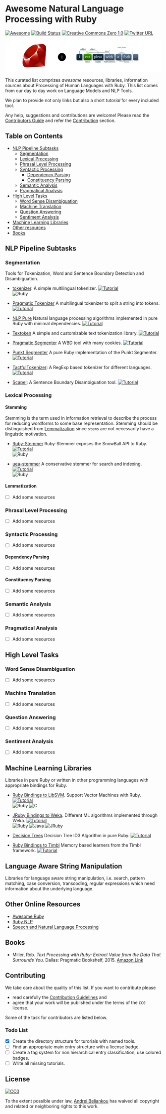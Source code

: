 # Awesome Natural Language Processing with Ruby
[![Awesome](https://cdn.rawgit.com/sindresorhus/awesome/d7305f38d29fed78fa85652e3a63e154dd8e8829/media/badge.svg)](https://github.com/sindresorhus/awesome)
[![Build Status](https://travis-ci.org/arbox/Awesome-Natural-Language-Processing-with-Ruby.svg?branch=master)](https://travis-ci.org/arbox/Awesome-Natural-Language-Processing-with-Ruby)
[![Creative Commons Zero 1.0](http://img.shields.io/badge/License-CC0-green.svg)](https://creativecommons.org/publicdomain/zero/1.0/)
[![Twitter URL](https://img.shields.io/twitter/url/http/shields.io.svg?style=social)](https://twitter.com/intent/tweet?button_hashtag=RubyNLP&text=Look!%20Awesome!&url=https://github.com/arbox/Awesome-Natural-Language-Processing-with-Ruby)

<img src="assets/header.png" />

This curated list comprizes _awesome_ resources, libraries, information sources
about Processing of Human Languages with Ruby. This list comes from our day to day
work on Language Models and NLP Tools.

We plan to provide not only links but also a short _tutorial_ for every included tool.

Any help, suggestions and contributions are welcome!
Please read the [Contributors Guide](CONTRIBUTING.md) and refer
the [Contribution](#contributing) section.

## Table on Contents

* [NLP Pipeline Subtasks](#nlp-pipeline-subtasks)
  * [Segmentation](#segmentation)
  * [Lexical Processing](#lexical-processing)
  * [Phrasal Level Processing](#phrasal-level-processing)
  * [Syntactic Processing](#syntactic-processing)
    * [Dependency Parsing](#dependency-parsing)
    * [Constituency Parsing](#constituency-parsing)
  * [Semantic Analysis](#semantic-analysis)
  * [Pragmatical Analysis](#pragmatic-analysis)
* [High Level Tasks](#high-level-tasks)
  * [Word Sense Disambiguation](#word-sense-disambiguation)
  * [Machine Translation](#machine-translation)
  * [Question Answering](#question-answering)
  * [Sentiment Analysis](#sentiment-analysis)
* [Machine Learning Libraries](#machine-learning-libraries)
* [Other resources](#other-online-resources)
* [Books](#books)

## NLP Pipeline Subtasks

### Segmentation

Tools for Tokenization, Word and Sentence Boundary Detection and Disambiguation.

  * [tokenizer](https://github.com/arbox/tokenizer).
  A simple multilingual tokenizer. [![Tutorial][tutorial-present]](tutorials/tokenizer.md) <br>
  ![Ruby][ruby]

  * [Pragmatic Tokenizer](https://github.com/diasks2/pragmatic_tokenizer)
  A multilingual tokenizer to split a string into tokens. [![Tutorial][tutorial-missing]]()<br>

  * [NLP Pure](https://github.com/parhamr/nlp-pure)
  Natural language processing algorithms implemented in pure Ruby with minimal dependencies.
  [![Tutorial][tutorial-missing]]()<br>

  * [Textoken](https://github.com/manorie/textoken)
  A simple and customizable text tokenization library. [![Tutorial][tutorial-missing]]()<br>

  * [Pragmatic Segmenter](https://github.com/diasks2/pragmatic_segmenter)
  A WBD tool with many cookies. [![Tutorial][tutorial-missing]]()<br>

  * [Punkt Segmenter](https://github.com/lfcipriani/punkt-segmenter)
  A pure Ruby implementation of the Punkt Segmenter. [![Tutorial][tutorial-missing]]()<br>

  * [TactfulTokenizer](https://github.com/zencephalon/Tactful_Tokenizer):
  A RegExp based tokenizer for different languages. [![Tutorial][tutorial-missing]]()<br>

  * [Scapel](https://github.com/louismullie/scalpel):
  A Sentence Boundary Disambiguation tool. [![Tutorial][tutorial-missing]]()<br>

### Lexical Processing

#### Stemming

Stemming is the term used in information retrieval to describe the process for
reducing wordforms to some base representation. Stemming should be distinguished
from [Lemmatization](#lemmatization) since `stems` are not necessarily have
a linguistic motivation.

* [Ruby-Stemmer](https://github.com/aurelian/ruby-stemmer)
  Ruby-Stemmer exposes the SnowBall API to Ruby. [![Tutorial][tutorial-present]](tutorials/ruby-stemmer.md)<br>
  ![Ruby][ruby]

* [uea-stemmer](https://github.com/ealdent/uea-stemmer)
  A conservative stemmer for search and indexing. [![Tutorial][tutorial-missing]]()<br>
  ![Ruby][ruby]

#### Lemmatization
- [ ] Add some resources

### Phrasal Level Processing
- [ ] Add some resources

### Syntactic Processing
- [ ] Add some resources

#### Dependency Parsing
- [ ] Add some resources

#### Constituency Parsing
- [ ] Add some resources

### Semantic Analysis
- [ ] Add some resources

### Pragmatical Analysis
- [ ] Add some resources

## High Level Tasks

### Word Sense Disambiguation
- [ ] Add some resources

### Machine Translation
- [ ] Add some resources

### Question Answering
- [ ] Add some resources

### Sentiment Analysis
- [ ] Add some resources


## Machine Learning Libraries

Libraries in pure Ruby or written in other programming languages with appropriate bindings for Ruby.

* [Ruby Bindings to LibSVM](https://github.com/febeling/rb-libsvm).
  Support Vector Machines with Ruby. [![Tutorial][tutorial-missing]]()<br>
  ![Ruby][ruby] ![C][c]

* [JRuby Bindings to Weka](https://github.com/paulgoetze/weka-jruby).
  Different ML algorithms implemented through Weka. [![Tutorial][tutorial-present]](tutorials/weka-jruby.md) <br>
  ![Ruby][ruby] ![Java][java] ![JRuby][jruby]

* [Decision Trees](https://github.com/igrigorik/decisiontree)
  Decision Tree ID3 Algorithm in pure Ruby. [![Tutorial][tutorial-missing]]()<br>

* [Ruby Bindings to Timbl](https://github.com/maspwr/rtimbl)
  Memory based learners from the Timbl framework. [![Tutorial][tutorial-missing]]()<br>


## Language Aware String Manipulation

Libraries for language aware string manipulation, i.e. search, pattern matching,
case conversion, transcoding, regular expressions which need information about
the underlying language.

## Other Online Resources

* [Awesome Ruby](https://github.com/sdogruyol/awesome-ruby)
* [Ruby NLP](https://github.com/diasks2/ruby-nlp)
* [Speech and Natural Language Processing](https://github.com/edobashira/speech-language-processing)

## Books

*  Miller, Rob. _Text Processing with Ruby: Extract Value from the Data That Surrounds You._
   Dallas: Pragmatic Bookshelf, 2015.
   [Amazon Link](http://www.amazon.com/Text-Processing-Ruby-Extract-Surrounds/dp/1680500708/)


## Contributing

We take care about the quality of this list. If you want to contribute please

- read carefully the [Contribution Guidelines](CONTRIBUTING.md) and
- agree that your work will be published under the terms of the `CC0` license.

Some of the task for contributors are listed below.

### Todo List
* [x] Create the directory structure for turorials with named tools.
* [ ] Find an appropriate main entry structure with a license badge.
* [ ] Create a tag system for non hierarchical entry classification, use colored badges.
* [ ] Write all missing tutorials.

## License

[![CC0](http://mirrors.creativecommons.org/presskit/buttons/88x31/svg/cc-zero.svg)](https://creativecommons.org/publicdomain/zero/1.0/)

To the extent possible under law, [Andrei Beliankou](https://github.com/arbox)
has waived all copyright and related or neighboring rights to this work.


<!--- Links --->
[ruby]: https://img.shields.io/badge/L%3A-Ruby-red.svg
[jruby]: https://img.shields.io/badge/L%3A-JRuby-yellowgreen.svg
[java]: https://img.shields.io/badge/L%3A-Java-yellow.svg
[c]: https://img.shields.io/badge/L%3A-C-brightgreen.svg
[cpp]: https://img.shields.io/badge/L%3A-C%2B%2B-green.svg
[tutorial-present]: https://img.shields.io/badge/Tutorial-%E2%9C%85-green.svg
[tutorial-missing]: https://img.shields.io/badge/Tutorial-%E2%9C%98-lightgrey.svg
